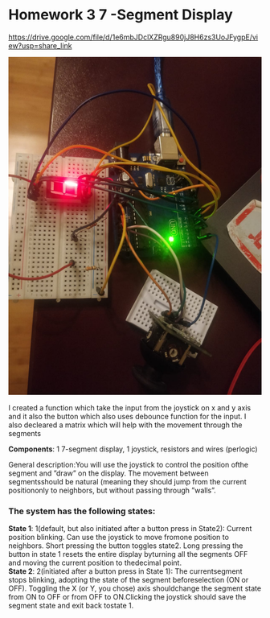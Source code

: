 # Homework 3  7 -Segment Display

https://drive.google.com/file/d/1e6mbJDclXZRgu890jJ8H6zs3UoJFygpE/view?usp=share_link

![Alt text](media/poza.jpeg?raw=true "Circuit Board")


I created a function which take the input from the joystick on x and y axis and it also the button which also uses debounce function for the input. I also decleared a matrix which will help with the movement through the segments

**Components**:  1  7-segment  display,  1  joystick,  resistors  and  wires  (perlogic)

General description:You will use the joystick to control the position ofthe segment and ”draw” on the display.  The movement between segmentsshould be natural (meaning they should jump from the current positiononly to neighbors, but without passing through ”walls”.
### The system has the following states:
**State 1**:  1(default,  but  also  initiated  after  a  button  press  in  State2):  Current  position  blinking.   Can  use  the  joystick  to  move  fromone  position  to  neighbors.   Short  pressing  the  button  toggles  state2.  Long pressing the button in state 1 resets the entire display byturning all the segments OFF and moving the current position to thedecimal point.<br>
**State 2**:  2(initiated  after  a  button  press  in  State  1):   The  currentsegment  stops  blinking,  adopting  the  state  of  the  segment  beforeselection (ON or OFF). Toggling the X (or Y, you chose) axis shouldchange  the  segment  state  from  ON  to  OFF  or  from  OFF  to  ON.Clicking the joystick should save the segment state and exit back tostate 1.
